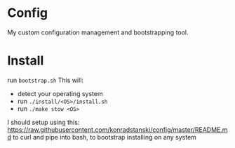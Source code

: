 # Config
My custom configuration management and bootstrapping tool.

# Install
run `bootstrap.sh`
This will:
- detect your operating system
- run `./install/<OS>/install.sh`
- run `./make stow <OS>`

I should setup using this: 
https://raw.githubusercontent.com/konradstanski/config/master/README.md
to curl and pipe into bash, to bootstrap installing on any system

